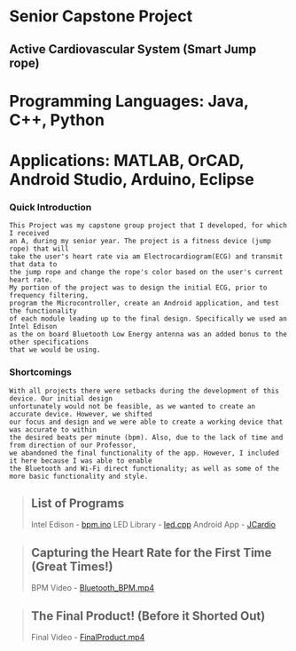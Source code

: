 Senior Capstone Project
==========

Active Cardiovascular System (Smart Jump rope)
-----------------

# Programming Languages: Java, C++, Python
# Applications: MATLAB, OrCAD, Android Studio, Arduino, Eclipse

### Quick Introduction
	This Project was my capstone group project that I developed, for which I received
	an A, during my senior year. The project is a fitness device (jump rope) that will
	take the user's heart rate via am Electrocardiogram(ECG) and transmit that data to 
	the jump rope and change the rope's color based on the user's current heart rate.
	My portion of the project was to design the initial ECG, prior to frequency filtering,
	program the Microcontroller, create an Android application, and test the functionality
	of each module leading up to the final design. Specifically we used an Intel Edison
	as the on board Bluetooth Low Energy antenna was an added bonus to the other specifications 
	that we would be using.
	
### Shortcomings
	With all projects there were setbacks during the development of this device. Our initial design
	unfortunately would not be feasible, as we wanted to create an accurate device. However, we shifted
	our focus and design and we were able to create a working device that was accurate to within
	the desired beats per minute (bpm). Also, due to the lack of time and from direction of our Professor,
	we abandoned the final functionality of the app. However, I included it here because I was able to enable
	the Bluetooth and Wi-Fi direct functionality; as well as some of the more basic functionality and style.

> ## List of Programs
> 
> Intel Edison 	- [bpm.ino](https://github.com/amelendez2/Professional-Portfolio/blob/master/Senior%20Project/Arduino_Edison%20Programs/Latest%20Version/bpm_11_30_2014_rev_f.ino)
> LED Library  	- [led.cpp](https://github.com/amelendez2/Professional-Portfolio/blob/master/Senior%20Project/ColorLED_rev_B/ColorLED.cpp)
> Android App 	- [JCardio](https://github.com/amelendez2/Professional-Portfolio/tree/master/Senior%20Project/Android%20App/JCardio)

> ## Capturing the Heart Rate for the First Time (Great Times!)
>
> BPM Video	   	- [Bluetooth_BPM.mp4](https://github.com/amelendez2/Professional-Portfolio/blob/master/PythonGame_D20_early_development/Heroes.py)

> ## The Final Product! (Before it Shorted Out)
>
> Final Video	- [FinalProduct.mp4](https://github.com/amelendez2/Professional-Portfolio/blob/master/PythonGame_D20_early_development/ArmorDB.py)

